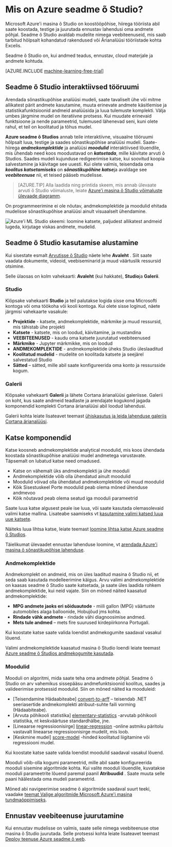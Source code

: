 <properties 
    pageTitle="Mis on Azure seadme õ Studio? | Microsoft Azure'i"
    description="Azure'i ML Studio-hiirega vahend kiiresti koostamise mudelite valmis kasutada teegist moodulid ja algoritmide kohta ülevaate."
    keywords="Azure'i masina Õppekeskuse, azure ml ml studio"
    services="machine-learning"
    documentationCenter=""
    authors="garyericson"
    manager="jhubbard"
    editor="cgronlun"/>

<tags
    ms.service="machine-learning"
    ms.workload="data-services"
    ms.tgt_pltfrm="na"
    ms.devlang="na"
    ms.topic="get-started-article"
    ms.date="09/09/2016"
    ms.author="garye"/>

# <a name="what-is-azure-machine-learning-studio"></a>Mis on Azure seadme õ Studio?

Microsoft Azure'i masina õ Studio on koostööpõhise, hiirega tööriista abil saate koostada, testige ja juurutada ennustav lahendusi oma andmete põhjal. Seadme õ Studio avaldab mudelite nimega veebiteenuseid, mis saab tarbitud hõlpsalt kohandatud rakendused või Ärianalüüsi tööriistade kohta Excelis.

Seadme õ Studio on, kui andmed teadus, ennustav, cloud materjale ja andmete kohtuda.

[AZURE.INCLUDE [machine-learning-free-trial](../../includes/machine-learning-free-trial.md)]

## <a name="the-machine-learning-studio-interactive-workspace"></a>Seadme õ Studio interaktiivsed tööruumi

Arendada sõnastikupõhise analüüsi mudeli, saate tavaliselt ühe või mitme allikatest pärit andmete kasutamine, muuta erinevate andmete käsitlemise ja statistikafunktsioonid andmeid analüüsida ja luua tulemuste komplekti. Välja umbes järgmine mudel on iteratiivne protsess. Kui muudate erinevaid funktsioone ja nende parameetrid, tulemused lähenevad seni, kuni olete rahul, et teil on koolitatud ja tõhus mudel.

**Azure seadme õ Studios** annab teile interaktiivne, visuaalne tööruumi hõlpsalt luua, testige ja saades sõnastikupõhise analüüsi mudeli. Saate-hiirega ***andmekomplektide*** ja analüüsi ***moodulid*** interaktiivsed lõuendile, mis ühendab need koos moodustavad on ***katsetada***, mille käivitate arvuti õ Studios. Saades mudeli kujunduse redigeerimise katse, kui soovitud koopia salvestamine ja käivitage see uuesti. Kui olete valmis, teisendada oma ***koolitus katsetamiseks*** on ***sõnastikupõhine katse***ja avaldage see ***veebiteenuse*** nii, et teised pääseb mudelisse.

>[AZURE.TIP] Alla laadida ning printida skeem, mis annab ülevaate arvuti õ Studio võimaluste, leiate [Azure'i masina õ Studio võimaluste ülevaade diagramm](machine-learning-studio-overview-diagram.md).

On programmeerimine ei ole nõutav, andmekomplektide ja moodulid ehitada mudelisse sõnastikupõhise analüüsi ainult visuaalselt ühendamine.

![Azure'i ML Studio skeemi: loomine katsete, paljudest allikatest andmeid lugeda, kirjutage viskas andmete, mudelid.][ml-studio-overview]

## <a name="get-started-with-machine-learning-studio"></a>Seadme õ Studio kasutamise alustamine

Kui sisestate esmalt [Arvutisse õ Studio](https://studio.azureml.net) näete lehe **Avaleht** . Siit saate vaadata dokumente, videoid, veebiseminarid ja muud väärtuslik ressursid otsimine.

Selle ülaosas on kolm vahekaarti: **Avaleht** (kui hakkate), **Studio**ja **Galerii**.

### <a name="studio"></a>Studio

Klõpsake vahekaarti **Studio** ja teil palutakse logida sisse oma Microsofti kontoga või oma töökoha või kooli kontoga. Kui olete sisse loginud, näete järgmisi vahekaarte vasakule:

- **Projektide** - katsete, andmekomplektide, märkmike ja muud ressursid, mis tähistab ühe projekti
- **Katsete** - katsete, mis on loodud, käivitamine, ja mustandina
- **VEEBITEENUSED** - kaudu oma katsete juurutatud veebiteenused
- **Märkmike** - Jupyter märkmikke, mis on loodud
- **ANDMEKOMPLEKTIDE** - andmekomplektide üheks Studio üleslaaditud
- **Koolitatud mudelid** - mudelite on koolitada katsete ja seejärel salvestatud Studio
- **Sätted** – sätted, mille abil saate konfigureerida oma konto ja ressursside kogum.

### <a name="gallery"></a>Galerii

Klõpsake vahekaarti **Galerii** ja lähete Cortana ärianalüüsi galeriisse. Galerii on koht, kus saate andmeid teadlaste ja arendajate kogukond jagada komponendid komplekti Cortana ärianalüüsi abil loodud lahendusi.

Galerii kohta leiate lisateavet teemast [ühiskasutus ja leida lahenduse galeriis Cortana ärianalüüsi](machine-learning-gallery-how-to-use-contribute-publish.md).

## <a name="components-of-an-experiment"></a>Katse komponendid

Katse koosneb andmekomplektide analytical moodulid, mis koos ühendada koostada sõnastikupõhise analüüsi mudel andmetega varustavate. Täpsemalt on lubatud katse need omadused.

- Katse on vähemalt üks andmekomplekti ja ühe mooduli
- Andmekomplektide võib olla ühendatud ainult moodulid
- Moodulid võivad olla ühendatud andmekomplektide või muud moodulid
- Kõik Sisestuskeel Porte moodulid peab olema mõned ühenduse andmevoo
- Kõik nõutavad peab olema seatud iga mooduli parameetrid

Saate luua katse algusest peale ise luua, või saate kasutada olemasolevaid valimi katse mallina. Lisateabe saamiseks vt [kasutamine valimi katsed luua uue katsete](machine-learning-sample-experiments.md).

Näiteks luua lihtsa katse, leiate teemast [loomine lihtsa katse Azure seadme õ Studios](machine-learning-create-experiment.md).

Täielikumat ülevaadet ennustav lahenduse loomine, vt [arendada Azure'i masina õ sõnastikupõhise lahenduse](machine-learning-walkthrough-develop-predictive-solution.md).

### <a name="datasets"></a>Andmekomplektide

Andmekomplekt on andmeid, mis on üles laaditud masina õ Studio nii, et seda saab kasutada modelleerimine käigus. Arvu valimi andmekomplektide on kaasas seadme õ Studio saate katsetada, ja saate üles laadida rohkem andmekomplektide, kui neid vajate. Siin on mõned näited kaasatud andmekomplektide:

- **MPG andmete jaoks eri sõiduautode** - miili gallon (MPG) väärtuste automobiles alaga balloonide, Hobujõud jms kohta.
- **Rindade vähk andmete** - rindade vähi diagnoosimise andmed.
- **Mets tule andmed** – mets fire suurused kirdepiirkonna Portugali.

Kui koostate katse saate valida loendist andmekogumite saadaval vasakul lõuend.

Valimi andmekomplektide kaasatud masina õ Studio loendi leiate teemast [Azure seadme õ Studios andmekogumite kasutada](machine-learning-use-sample-datasets.md).

### <a name="modules"></a>Moodulid

Mooduli on algoritmi, mida saate teha oma andmete põhjal. Seadme õ Studio on arv vahemikus sissepääsu andmefunktsioonid koolitus, saades ja valideerimise protsessid moodulid. Siin on mõned näited ka mooduleid:

- [Teisendamine Hädaabiteabe] [ convert-to-arff] – teisendab .NET seeriasertide andmekomplekti atribuut-suhte faili vorming (Hädaabiteabe).
- [Arvuta põhikooli statistika] [ elementary-statistics] -arvutab põhikooli statistika, nt keskväärtuse standardhälbe, jne.
- [Lineaarse regressioonisirge] [ linear-regression] -online astmiku päritolu vastavalt lineaarse regressioonisirge mudelit, mis loob.
- [Keskmine mudel] [ score-model] -hinded koolitatud liigitamine või regressiooni mudel.

Kui koostate katse saate valida loendist moodulid saadaval vasakul lõuend.  

Mooduli võib-olla kogumi parameetrid, mille abil saate konfigureerida mooduli sisemine algoritmide kohta. Kui valite mooduli lõuendile, kuvatakse mooduli parameetrite lõuend paremal paanil **Atribuudid** . Saate muuta selle paani häälestada oma mudeli parameetrid.

Mõned abi navigeerimise seadme õ algoritmide saadaval suurt teeki, vaadake [teemat Valige algoritmide Microsoft Azure'i masina tundmaõppimiseks](machine-learning-algorithm-choice.md).

## <a name="deploying-a-predictive-analytics-web-service"></a>Ennustav veebiteenuse juurutamine

Kui ennustav mudelisse on valmis, saate selle nimega veebiteenuse otse masina õ Studio juurutada. Selle protsessi kohta leiate lisateavet teemast [Deploy teenuse Azure seadme õ web](machine-learning-publish-a-machine-learning-web-service.md).

[ml-studio-overview]:./media/machine-learning-what-is-ml-studio/azure-ml-studio-diagram.jpg

<!-- Module References -->
[convert-to-arff]: https://msdn.microsoft.com/library/azure/62d2cece-d832-4a7a-a0bd-f01f03af0960/
[elementary-statistics]: https://msdn.microsoft.com/library/azure/3086b8d4-c895-45ba-8aa9-34f0c944d4d3/
[linear-regression]: https://msdn.microsoft.com/library/azure/31960a6f-789b-4cf7-88d6-2e1152c0bd1a/
[score-model]: https://msdn.microsoft.com/library/azure/401b4f92-e724-4d5a-be81-d5b0ff9bdb33/
